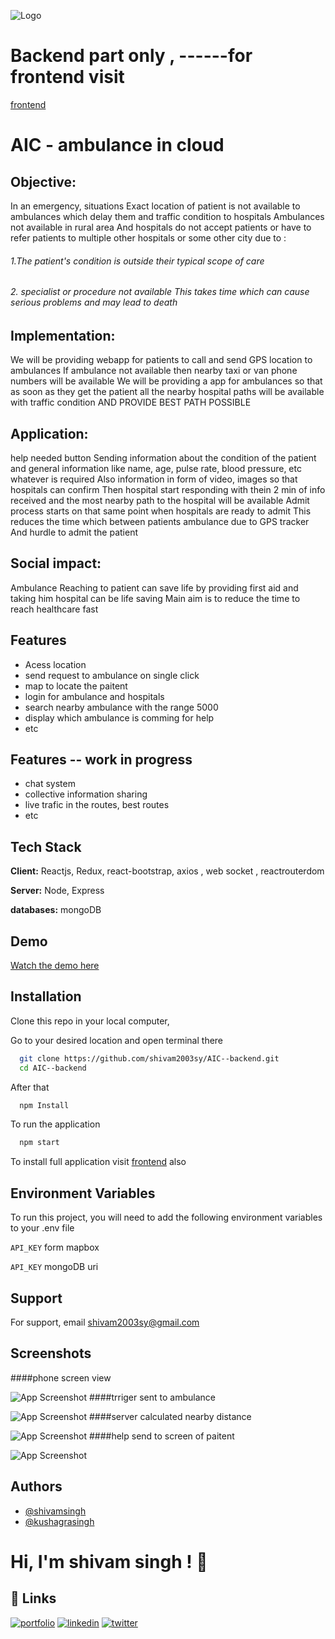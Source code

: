 
![Logo](https://github.com/shivam2003sy/AIC--backend/blob/master/images/logo.jpg)

# Backend part only , ------for frontend visit 
[frontend](https://github.com/shivam2003sy/AIC---FRONTEND)
# AIC - ambulance in cloud

## Objective:
In an emergency, situations Exact location of patient is not available to ambulances which delay them and traffic condition to hospitals Ambulances not available in rural area
And hospitals do not accept patients or have to refer patients to multiple other hospitals or some other city due to :
######  1.The patient's condition is outside their typical scope of care 
###### 2. specialist or procedure not available This takes time which can cause serious problems and may lead to death

## Implementation: 
We will be providing webapp for patients to call and send GPS location to ambulances If ambulance not available then nearby taxi or van phone numbers will be available We will be providing a app for ambulances so that as soon as they get the patient all the nearby hospital paths will be available with traffic condition AND PROVIDE BEST PATH POSSIBLE

## Application:
help needed button  Sending information about the condition of the patient and general information like name, age, pulse rate, blood pressure, etc whatever is required Also information in form of video, images so that hospitals can confirm Then hospital start responding with thein 2 min of info received and the most nearby path to the hospital will be available Admit process starts on that same point when hospitals are ready to admit This reduces the time which between patients ambulance due to GPS tracker And hurdle to admit the patient

## Social impact:
 Ambulance Reaching to patient can save life by providing first aid and taking him hospital can be life saving Main aim is to reduce the time to reach healthcare fast
## Features

- Acess location 
- send request to ambulance on single click
- map to locate the paitent 
- login for ambulance and hospitals 
- search nearby ambulance with the range 5000
- display which ambulance is comming for help 
- etc

## Features  -- work in progress
- chat system 
- collective information sharing 
- live trafic in the routes, best routes 
-  etc

## Tech Stack

**Client:** Reactjs, Redux, react-bootstrap, axios , web socket , reactrouterdom 

**Server:** Node, Express 

**databases:** mongoDB



## Demo

[Watch the demo here](https://youtu.be/jBYK9h4cIKE)


## Installation


Clone this repo in your local computer,

Go to your desired location and open terminal there
```bash
  git clone https://github.com/shivam2003sy/AIC--backend.git
  cd AIC--backend
```
After that
```bash
  npm Install
```
To run the application 
```bash
  npm start
```
To install full application visit  [frontend](https://github.com/shivam2003sy/AIC---FRONTEND) also 
    
## Environment Variables

To run this project, you will need to add the following environment variables to your .env file

`API_KEY` form  mapbox 

`API_KEY` mongoDB uri




## Support

For support, email shivam2003sy@gmail.com 


## Screenshots
####phone screen view


![App Screenshot](https://github.com/shivam2003sy/AIC--backend/blob/master/images/phone.jpeg)
####trriger sent to ambulance 


![App Screenshot](https://github.com/shivam2003sy/AIC--backend/blob/master/images/screencapture-localhost-3000-01-2021-11-17-15_51_45.png)
####server calculated nearby distance


![App Screenshot](https://github.com/shivam2003sy/AIC--backend/blob/master/images/terminalwhenbutton%20trigered.png)
####help send to screen of paitent 


![App Screenshot](https://github.com/shivam2003sy/AIC--backend/blob/master/images/whenhelp%20paitent%20clocked.png)


## Authors
- [@shivamsingh](https://github.com/shivam2003sy)
- [@kushagrasingh](https://www.instagram.com/_kusshhagraa_/)



# Hi, I'm shivam singh ! 👋


## 🔗 Links
[![portfolio](https://img.shields.io/badge/my_portfolio-000?style=for-the-badge&logo=ko-fi&logoColor=white)](http://openlearn.me)
[![linkedin](https://img.shields.io/badge/linkedin-0A66C2?style=for-the-badge&logo=linkedin&logoColor=white)](https://www.linkedin.com/in/shivam-singh-4946b2196/)
[![twitter](https://img.shields.io/badge/twitter-1DA1F2?style=for-the-badge&logo=twitter&logoColor=white)](https://twitter.com/yadavshivam2003)

